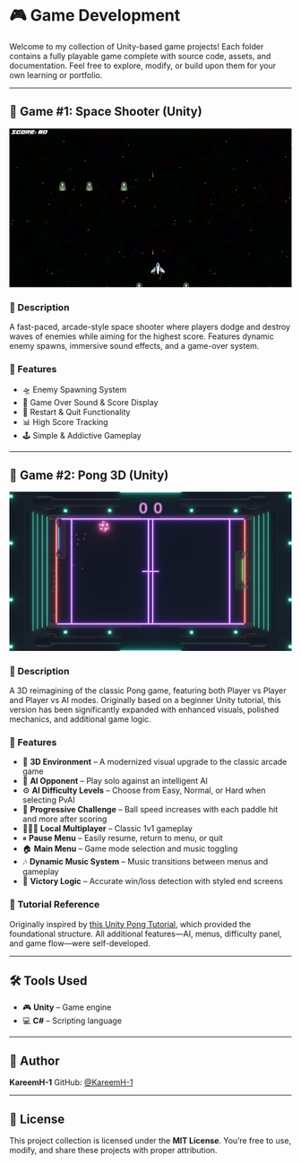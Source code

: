# 🎮 Game Development

Welcome to my collection of Unity-based game projects! Each folder contains a fully playable game complete with source code, assets, and documentation. Feel free to explore, modify, or build upon them for your own learning or portfolio.

---

## 🌟 Game #1: Space Shooter (Unity)

![Game Screenshot](Unity/SpaceGame/images/Game.png)

### 📌 Description

A fast-paced, arcade-style space shooter where players dodge and destroy waves of enemies while aiming for the highest score. Features dynamic enemy spawns, immersive sound effects, and a game-over system.

### 🚀 Features

* 🛸 Enemy Spawning System
* 🎵 Game Over Sound & Score Display
* 🔁 Restart & Quit Functionality
* 📊 High Score Tracking
* 🕹️ Simple & Addictive Gameplay

---

## 🌟 Game #2: Pong 3D (Unity)

![Game Screenshot](Unity/Pong3D/ScreenShots/Game.png)

### 📌 Description

A 3D reimagining of the classic Pong game, featuring both Player vs Player and Player vs AI modes. Originally based on a beginner Unity tutorial, this version has been significantly expanded with enhanced visuals, polished mechanics, and additional game logic.

### 🚀 Features

* 🧊 **3D Environment** – A modernized visual upgrade to the classic arcade game
* 🤖 **AI Opponent** – Play solo against an intelligent AI
* ⚙️ **AI Difficulty Levels** – Choose from Easy, Normal, or Hard when selecting PvAI
* 🔁 **Progressive Challenge** – Ball speed increases with each paddle hit and more after scoring
* 🧑‍🤝‍🧑 **Local Multiplayer** – Classic 1v1 gameplay
* ⏸ **Pause Menu** – Easily resume, return to menu, or quit
* 🏠 **Main Menu** – Game mode selection and music toggling
* 🎶 **Dynamic Music System** – Music transitions between menus and gameplay
* 🏁 **Victory Logic** – Accurate win/loss detection with styled end screens

### 🎥 Tutorial Reference

Originally inspired by [this Unity Pong Tutorial](https://www.youtube.com/watch?v=b3xgCUlst88), which provided the foundational structure. All additional features—AI, menus, difficulty panel, and game flow—were self-developed.

---

## 🛠 Tools Used

* 🎮 **Unity** – Game engine
* 💻 **C#** – Scripting language

---

## 👤 Author

**KareemH-1**
GitHub: [@KareemH-1](https://github.com/KareemH-1)

---

## 📜 License

This project collection is licensed under the **MIT License**. You’re free to use, modify, and share these projects with proper attribution.
